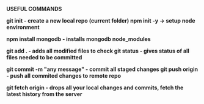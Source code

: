<p><b> USEFUL COMMANDS <b></p>

git init - create a new local repo (current folder)
npm init -y   -> setup node environment

npm install mongodb - installs mongodb node_modules

git add . - adds all modified files to check
git status - gives status of all files needed to be committed

git commit -m "any message" - commit all staged changes
git push origin - push all commited changes to remote repo

git fetch origin - drops all your local changes and commits, fetch the latest history from the server

